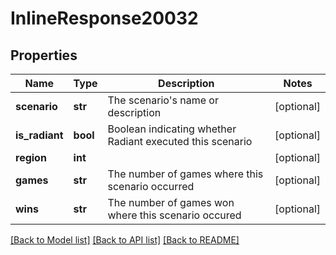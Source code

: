 # InlineResponse20032

## Properties
Name | Type | Description | Notes
------------ | ------------- | ------------- | -------------
**scenario** | **str** | The scenario&#39;s name or description | [optional] 
**is_radiant** | **bool** | Boolean indicating whether Radiant executed this scenario | [optional] 
**region** | **int** |  | [optional] 
**games** | **str** | The number of games where this scenario occurred | [optional] 
**wins** | **str** | The number of games won where this scenario occured | [optional] 

[[Back to Model list]](../README.md#documentation-for-models) [[Back to API list]](../README.md#documentation-for-api-endpoints) [[Back to README]](../README.md)


